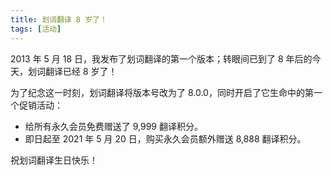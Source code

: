 ```yaml
---
title: 划词翻译 8 岁了！
tags: [活动]
---
```


2013 年 5 月 18 日，我发布了划词翻译的第一个版本；转眼间已到了 8 年后的今天，划词翻译已经 8 岁了！

为了纪念这一时刻，划词翻译将版本号改为了 8.0.0，同时开启了它生命中的第一个促销活动：

<!--truncate-->

- 给所有永久会员免费赠送了 9,999 翻译积分。
- 即日起至 2021 年 5 月 20 日，购买永久会员额外赠送 8,888 翻译积分。

祝划词翻译生日快乐！
